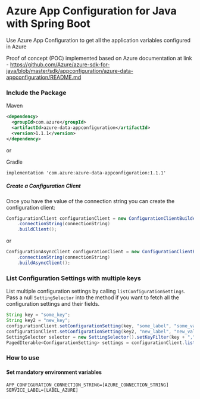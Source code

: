 # Azure App Configuration for Java with Spring Boot

Use Azure App Configuration to get all the application variables configured in Azure

Proof of concept (POC) implemented based on Azure documentation at link - https://github.com/Azure/azure-sdk-for-java/blob/master/sdk/appconfiguration/azure-data-appconfiguration/README.md

### Include the Package

[//]: # ({x-version-update-start;com.azure:azure-data-appconfiguration;current})
Maven
```xml
<dependency>
  <groupId>com.azure</groupId>
  <artifactId>azure-data-appconfiguration</artifactId>
  <version>1.1.1</version>
</dependency>
```
or

Gradle
```
implementation 'com.azure:azure-data-appconfiguration:1.1.1'
```

##### Create a Configuration Client

Once you have the value of the connection string you can create the configuration client:

<!-- embedme ./src/samples/java/com/azure/data/appconfiguration/ReadmeSamples.java#L46-L48 -->
```Java
ConfigurationClient configurationClient = new ConfigurationClientBuilder()
    .connectionString(connectionString)
    .buildClient();
```

or

<!-- embedme ./src/samples/java/com/azure/data/appconfiguration/ReadmeSamples.java#L52-L54 -->
```Java
ConfigurationAsyncClient configurationClient = new ConfigurationClientBuilder()
    .connectionString(connectionString)
    .buildAsyncClient();
```
### List Configuration Settings with multiple keys

List multiple configuration settings by calling `listConfigurationSettings`.
Pass a null `SettingSelector` into the method if you want to fetch all the configuration settings and their fields.

<!-- embedme ./src/samples/java/com/azure/data/appconfiguration/ReadmeSamples.java#L136-L141 -->
```Java
String key = "some_key";
String key2 = "new_key";
configurationClient.setConfigurationSetting(key, "some_label", "some_value");
configurationClient.setConfigurationSetting(key2, "new_label", "new_value");
SettingSelector selector = new SettingSelector().setKeyFilter(key + "," + key2);
PagedIterable<ConfigurationSetting> settings = configurationClient.listConfigurationSettings(selector);
```

### How to use
#### Set mandatory environment variables
```
APP_CONFIGURATION_CONNECTION_STRING=[AZURE_CONNECTION_STRING]
SERVICE_LABEL=[LABEL_AZURE]
```
